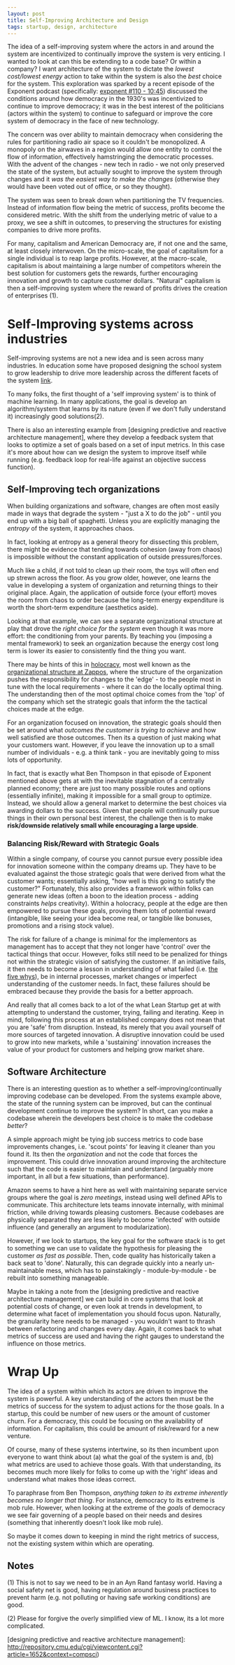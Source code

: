 ```yaml
---
layout: post
title: Self-Improving Architecture and Design
tags: startup, design, architecture
---
```


The idea of a self-improving system where the actors in and around the system are incentivized to continually improve the system is very enticing. I wanted to look at can this be extending to a code base? Or within a company? I want architecture of the system to dictate the _lowest cost/lowest energy_ action to take within the system is also the _best_ choice for the system. This exploration was sparked by a recent episode of the Exponent podcast (specifically: [exponent #110 - 10:45](http://exponent.fm/episode-110-moral-hazard/)) discussed the conditions around how democracy in the 1930's was incentivized to continue to improve democracy; it was in the best interest of the politicians (actors within the system) to continue to safeguard or improve the core system of democracy in the face of new technology.

The concern was over ability to maintain democracy when considering the rules for partitioning radio air space so it couldn't be monopolized. A monopoly on the airwaves in a region would allow one entity to control the flow of information, effectively hamstringing the democratic processes.  With the advent of the changes - new tech in radio - we not only preserved the state of the system, but actually sought to improve the system through changes and it _was the easiest way to make the changes_ (otherwise they would have been voted out of office, or so they thought).

The system was seen to break down when partitioning the TV frequencies. Instead of information flow being the metric of success, profits become the considered metric. With the shift from the underlying metric of value to a proxy, we see a shift in outcomes, to preserving the structures for existing companies to drive more profits.

For many, capitalism and American Democracy are, if not one and the same, at least closely interwoven. On the micro-scale, the goal of capitalism for a single individual is to reap large profits. However, at the macro-scale, capitalism is about maintaining a large number of competitors wherein the best solution for customers gets the rewards, further encouraging innovation and growth to capture customer dollars. "Natural" capitalism is then a self-improving system where the reward of profits drives the creation of enterprises (1).

# Self-Improving systems across industries

Self-improving systems are not a new idea and is seen across many industries. In education some have proposed designing the school system to grow leadership to drive more leadership across the different facets of the system [link](https://www.ascl.org.uk/download.E75C72C0-1D05-4C8B-9F4CA40CE09B8D8B.html).

To many folks, the first thought of a 'self improving system' is to think of machine learning. In many applications, the goal is develop an algorithm/system that learns by its nature (even if we don't fully understand it) increasingly good solutions(2).

There is also an interesting example from [designing predictive and reactive architecture management], where they develop a feedback system that looks to optimize a set of goals based on a set of input metrics. In this case it's more about how can we design the system to improve itself while running (e.g. feedback loop for real-life against an objective success function).

## Self-Improving tech organizations

When building organizations and software, changes are often most easily made in ways that degrade the system - "just a X to do the job" - until you end up with a big ball of spaghetti. Unless you are explicitly managing the _entropy_ of the system, it approaches chaos.

In fact, looking at entropy as a general theory for dissecting this problem, there might be evidence that tending towards cohesion (away from chaos) is impossible without the constant application of outside pressures/forces.

Much like a child, if not told to clean up their room, the toys will often end up strewn across the floor. As you grow older, however, one learns the value in developing a system of organization and returning things to their original place. Again, the application of outside force (your effort) moves the room from chaos to order because the long-term energy expenditure is worth the short-term expenditure (aesthetics aside).

Looking at that example, we can see a separate organizational structure at play that drove the _right choice for the system_ even though it was more effort: the conditioning from your parents. By teaching you (imposing a mental framework) to seek an organization because the energy cost long term is lower its easier to consistently find the thing you want.

There may be hints of this in [holocracy](http://www.holacracy.org/how-it-works/), most well known as the [organizational structure at Zappos](https://www.zapposinsights.com/about/holacracy), where the structure of the organization pushes the responsibility for changes to the 'edge' - to the people most in tune with the local requirements - where it can do the locally optimal thing. The understanding then of the most optimal choice comes from the 'top' of the company which set the strategic goals that inform the the tactical choices made at the edge.

For an organization focused on innovation, the strategic goals should then be set around what _outcomes the customer is trying to achieve_ and how well satisfied are those outcomes. Then its a question of just making what your customers want. However, if you leave the innovation up to a small number of individuals - e.g. a think tank - you are inevitably going to miss lots of opportunity.

In fact, that is exactly what Ben Thompson in that episode of Exponent mentioned above gets at with the inevitable stagnation of a centrally planned economy; there are just too many possible routes and options (essentially infinite), making it impossible for a small group to optimize. Instead, we should allow a general market to determine the best choices via awarding dollars to the success. Given that people will continually pursue things in their own personal best interest, the challenge then is to make **risk/downside relatively small while encouraging a large upside**.

### Balancing Risk/Reward with Strategic Goals

Within a single company, of course you cannot pursue every possible idea for innovation someone within the company dreams up. They have to be evaluated against the those strategic goals that were derived from what the customer wants; essentially asking, "how well is this going to satisfy the customer?" Fortunately, this also provides a framework within folks can generate new ideas (often a boon to the ideation process - adding constraints _helps_ creativity). Within a holocracy, people at the edge are then empowered to pursue these goals, proving them lots of potential reward (intangible, like seeing your idea become real, or tangible like bonuses, promotions and a rising stock value).

The risk for failure of a change is minimal for the implementors as management has to accept that they not longer have 'control' over the tactical things that occur. However, folks still need to be penalized for things not within the strategic vision of satisfying the customer. If an initiative fails, it then needs to become a lesson in understanding of what failed (i.e. [the five whys](https://en.wikipedia.org/wiki/5_Whys)), be in internal processes, market changes or imperfect understanding of the customer needs. In fact, these failures should be embraced because they provide the basis for a better approach.

And really that all comes back to a lot of the what Lean Startup get at with attempting to understand the customer, trying, failing and iterating. Keep in mind, following this process at an established company does not mean that you are 'safe' from disruption. Instead, its merely that you avail yourself of more sources of targeted innovation. A disruptive innovation could be used to grow into new markets, while a 'sustaining' innovation increases the value of your product for customers and helping grow market share.

## Software Architecture

There is an interesting question as to whether a self-improving/continually improving codebase can be developed. From the systems example above, the state of the running system can be improved, but can the continual development continue to improve the system? In short, can you make a codebase wherein the developers best choice is to make the codebase _better_?

A simple approach might be tying job success metrics to code base improvements changes, i.e. 'scout points' for leaving it cleaner than you found it. Its then the _organization_ and not the code that forces the improvement. This could drive innovation around improving the architecture such that the code is easier to maintain and understand (arguably more important, in all but a few situations, than performance).

Amazon seems to have a hint here as well with maintaining separate service groups where the goal is _zero meetings_, instead using well defined APIs to communicate. This architecture lets teams innovate internally, with minimal friction, while driving towards pleasing customers. Because codebases are physically separated they are less likely to become 'infected' with outside influence (and generally an argument to modularization).

However, if we look to startups, the key goal for the software stack is to get to something we can use to validate the hypothesis for pleasing the customer _as fast as possible_. Then, code quality has historically taken a back seat to 'done'. Naturally, this can degrade quickly into a nearly un-maintainable mess, which has to painstakingly - module-by-module - be rebuilt into something manageable.

Maybe in taking a note from the [designing predictive and reactive architecture management] we can build in core systems that look at potential costs of change, or even look at trends in development, to determine what facet of implementation you should focus upon. Naturally, the granularity here needs to be managed - you wouldn't want to thrash between refactoring and changes every day. Again, it comes back to what metrics of success are used and having the right gauges to understand the influence on those metrics.

# Wrap Up

The idea of a system within which its actors are driven to improve the system is powerful. A key understanding of the actors then must be the metrics of success for the system to adjust actions for the those goals. In a startup, this could be number of new users or the amount of customer churn. For a democracy, this could be focusing on the availability of information. For capitalism, this could be amount of risk/reward for a new venture. 

Of course, many of these systems intertwine, so its then incumbent upon everyone to want think about (a) what the goal of the system is and, (b) what metrics are used to achieve those goals. With that understanding, its becomes much more likely for folks to come up with the 'right' ideas and understand what makes those ideas correct. 

To paraphrase from Ben Thompson, _anything taken to its extreme inherently becomes no longer that thing_. For instance, democracy to its extreme is mob rule. However, when looking at the extreme of the _goals_ of democracy we see fair governing of a people based on their needs and desires (something that inherently doesn't look like mob rule).

So maybe it comes down to keeping in mind the right metrics of success, not the existing system within which are operating.

## Notes

(1) This is not to say we need to be in an Ayn Rand fantasy world. Having a social safety net is good, having regulation around business practices to prevent harm (e.g. not polluting or having safe working conditions) are good.

(2) Please for forgive the overly simplified view of ML. I know, its a lot more complicated.

[designing predictive and reactive architecture management]: http://repository.cmu.edu/cgi/viewcontent.cgi?article=1652&context=compsci)